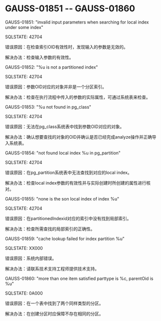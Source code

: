 # GAUSS-01851 -- GAUSS-01860<a name="ZH-CN_TOPIC_0302073478"></a>

GAUSS-01851: "invalid input parameters when searching for local index under some index"

SQLSTATE: 42704

错误原因：在检查索引OID有效性时，发现输入的参数是无效的。

解决办法：检查输入参数的有效性。

GAUSS-01852: "%u is not a partitioned index"

SQLSTATE: 42704

错误原因：参数OID对应的对象并非是一个分区索引。

解决办法：检查在执行流程中传入的参数的实际属性，可通过系统表来检查。

GAUSS-01853: "%u not found in pg\_class"

SQLSTATE: 42704

错误原因：无法在pg\_class系统表中找到参数OID对应的对象。

解决办法：确认想要查找的对象的OID并确认是否已经完成analyze操作并正确导入系统表。

GAUSS-01854: "not found local index %u in pg\_partition"

SQLSTATE: 42704

错误原因：在pg\_partition系统表中无法查找到对应的local index。

解决办法：检查local index参数的有效性并与实际创建时所创建的属性进行核对。

GAUSS-01855: "none is the son local index of index %u"

SQLSTATE: 42704

错误原因：在partitionedIndexid对应的索引中没有找到局部索引。

解决办法：检查所需查找的局部索引的正确性。

GAUSS-01859: "cache lookup failed for index partition %u"

SQLSTATE: XX000

错误原因：系统内部错误。

解决办法：请联系技术支持工程师提供技术支持。

GAUSS-01860: "more than one item satisfied parttype is %c, parentOid is %u"

SQLSTATE: 0A000

错误原因：在一个表中找到了两个同样类型的分区。

解决办法：在创建分区时应保障不存在相同的分区。

